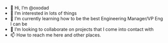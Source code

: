 - 👋 Hi, I’m @oxodad
- 👀 I’m interested in lots of things
- 🌱 I’m currently learning how to be the best Engineering Manager/VP Eng I can be
- 💞️ I’m looking to collaborate on projects that I come into contact with
- 📫 How to reach me here and other places.

<!---
oxodad/oxodad is a ✨ special ✨ repository because its `README.md` (this file) appears on your GitHub profile.
You can click the Preview link to take a look at your changes.
--->
